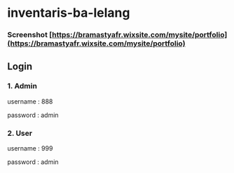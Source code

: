 # inventaris-ba-lelang 
### Screenshot [https://bramastyafr.wixsite.com/mysite/portfolio](https://bramastyafr.wixsite.com/mysite/portfolio)

## Login
### 1. Admin
username : 888

password : admin
### 2. User
username : 999

password : admin
